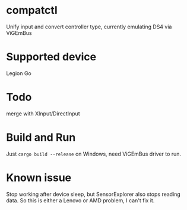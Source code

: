# compatctl
Unify input and convert controller type, currently emulating DS4 via ViGEmBus

# Supported device
Legion Go

# Todo
merge with XInput/DirectInput

# Build and Run
Just `cargo build --release` on Windows, need ViGEmBus driver to run.

# Known issue
Stop working after device sleep, but SensorExplorer also stops reading data. So this is either a Lenovo or AMD problem, I can't fix it.
